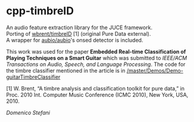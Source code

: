 # cpp-timbreID
An audio feature extraction library for the JUCE framework.  
Porting of [wbrent/timbreID](https://github.com/wbrent/timbreID) [1] (original Pure Data external).  
A wrapper for [aubio/aubio](https://github.com/aubio/aubio)'s onsed detector is included.

This work was used for the paper **Embedded Real-time Classification of Playing Techniques on a Smart Guitar** which was submitted to *IEEE/ACM Transactions on Audio, Speech, and Language Processing*.
The code for the timbre classifier mentioned in the article is in [/master/Demos/Demo-guitarTimbreClassifier](https://github.com/domenicostefani/cpp-timbreID/tree/master/Demos/Demo-guitarTimbreClassifier)

[1] W. Brent, “A  timbre  analysis  and  classification  toolkit  for  pure  data,” in Proc. 2010 Int. Computer Music Conference (ICMC 2010), New York, USA, 2010.

_Domenico Stefani_
